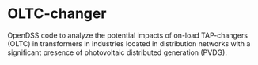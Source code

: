 # OLTC-changer
OpenDSS code to analyze the potential impacts of on-load TAP-changers (OLTC) in transformers in industries located in distribution networks  with a signiﬁcant presence of photovoltaic distributed generation (PVDG).
